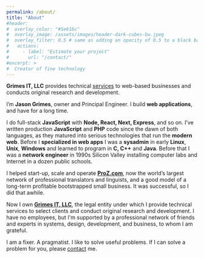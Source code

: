```yaml
---
permalink: /about/
title: "About"
#header:
#  overlay_color: "#5e616c"
#  overlay_image: /assets/images/header-dark-cubes-bw.jpeg
#  overlay_filter: 0.5 # same as adding an opacity of 0.5 to a black background
#   actions:
#     - label: "Estimate your project"
#       url: "/contact/"
#excerpt: >
#  Creator of fine technology
---
```


**Grimes IT, LLC** provides technical [services](/services/) to web-based businesses and conducts original research and development.

I’m **Jason Grimes**, owner and Principal Engineer. 
I build **web applications**, and have for a long time.

I do full-stack **JavaScript** with **Node, React, Next, Express**, and so on.
I’ve written production **JavaScript** and **PHP** code since the dawn of both languages,
as they matured into serious technologies that run the **modern web**.
Before I **specialized in web apps**
I was a **sysadmin** in early **Linux**, **Unix**, **Windows**
and learned to program in **C, C++** and **Java**.
Before that I was a **network engineer** in 1990s Silicon Valley installing computer labs and Internet in a dozen public schools.

I helped start-up, scale and operate [**ProZ.com**](https://www.proz.com/),
now the world’s largest network of professional translators and linguists,
and a good model of a long-term profitable bootstrapped small business.
It was successful, so I did that awhile.

Now I own [**Grimes IT, LLC**](https://grimesit.com),
the legal entity under which I provide 
technical services to select clients
and conduct original research and development.
I have no employees,
but I'm supported by a professional network of friends and experts in systems, design, development, and business,
to whom I am grateful.

I am a fixer. A pragmatist. I like to solve useful problems.
If I can solve a problem for you, please [contact](/contact/) me.